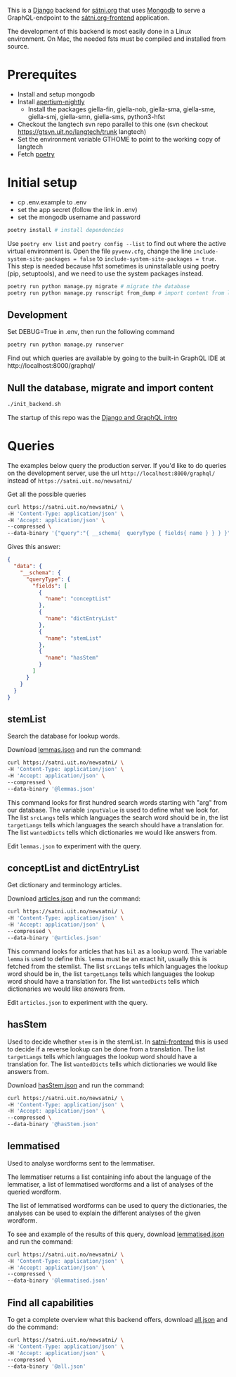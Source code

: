 This is a [Django](https://www.djangoproject.com/) backend for [sátni.org](http://sátni.org) that uses [Mongodb](https://www.mongodb.com/) to serve a GraphQL-endpoint to the [sátni.org-frontend](https://github.com/divvun/satni-frontend) application.

The development of this backend is most easily done in a Linux environment. On Mac, the needed fsts must be compiled and installed from source.

# Prerequites
* Install and setup mongodb
* Install [apertium-nightly](https://wiki.apertium.org/wiki/Install_Apertium_core_using_packaging)
  * Install the packages giella-fin, giella-nob, giella-sma, giella-sme, giella-smj, giella-smn, giella-sms, python3-hfst
* Checkout the langtech svn repo parallel to this one (svn checkout https://gtsvn.uit.no/langtech/trunk langtech)
* Set the environment variable GTHOME to point to the working copy of langtech
* Fetch [poetry](https://python-poetry.org/docs/#installation)

# Initial setup
* cp .env.example to .env
* set the app secret (follow the link in .env)
* set the mongodb username and password

```bash
poetry install # install dependencies
```

Use `poetry env list` and `poetry config --list` to find out where the active
virtual environment is. Open the file `pyvenv.cfg`, change the line
`include-system-site-packages = false` to `include-system-site-packages = true`.
This step is needed because hfst sometimes is uninstallable using poetry (pip,
setuptools), and we need to use the system packages instead.

```bash
poetry run python manage.py migrate # migrate the database
poetry run python manage.py runscript from_dump # import content from langtech
```

## Development
Set DEBUG=True in .env, then run the following command

```bash
poetry run python manage.py runserver
```

Find out which queries are available by going to the built-in GraphQL IDE at http://localhost:8000/graphql/

## Null the database, migrate and import content
```bash
./init_backend.sh
```

The startup of this repo was the [Django and GraphQL intro](https://www.howtographql.com/graphql-python/1-getting-started/)

# Queries

The examples below query the production server. If you'd like to do queries on the development server, use the url `http://localhost:8000/graphql/` instead of `https://satni.uit.no/newsatni/`

Get all the possible queries

```bash
curl https://satni.uit.no/newsatni/ \
-H 'Content-Type: application/json' \
-H 'Accept: application/json' \
--compressed \
--data-binary '{"query":"{ __schema{  queryType { fields{ name } } } }"}'
```

Gives this answer:

```json
{
  "data": {
    "__schema": {
      "queryType": {
        "fields": [
          {
            "name": "conceptList"
          },
          {
            "name": "dictEntryList"
          },
          {
            "name": "stemList"
          },
          {
            "name": "hasStem"
          }
        ]
      }
    }
  }
}
```

## stemList

Search the database for lookup words.

Download [lemmas.json](lemmas.json) and run the command:

```bash
curl https://satni.uit.no/newsatni/ \
-H 'Content-Type: application/json' \
-H 'Accept: application/json' \
--compressed \
--data-binary '@lemmas.json'
```

This command looks for first hundred search words starting with "arg" from our database. The variable `inputValue` is used to define what we look for.
The list `srcLangs` tells which languages the search word should be in, the list `targetLangs` tells which languages the search should have a translation for.
The list `wantedDicts` tells which dictionaries we would like answers from.

Edit `lemmas.json` to experiment with the query.

## conceptList and dictEntryList

Get dictionary and terminology articles.

Download [articles.json](articles.json) and run the command:

```bash
curl https://satni.uit.no/newsatni/ \
-H 'Content-Type: application/json' \
-H 'Accept: application/json' \
--compressed \
--data-binary '@articles.json'
```

This command looks for articles that has `bil` as a lookup word. The variable `lemma` is used to define this. `lemma` must be an exact hit, usually this is fetched from the stemlist.
The list `srcLangs` tells which languages the lookup word should be in, the list `targetLangs` tells which languages the lookup word should have a translation for.
The list `wantedDicts` tells which dictionaries we would like answers from.

Edit `articles.json` to experiment with the query.

## hasStem

Used to decide whether `stem` is in the stemList. In [satni-frontend](https://github.com/divvun/satni-frontend) this is used to decide if a reverse lookup can be done from a translation.
The list `targetLangs` tells which languages the lookup word should have a translation for.
The list `wantedDicts` tells which dictionaries we would like answers from.

Download [hasStem.json](hasStem.json) and run the command:

```bash
curl https://satni.uit.no/newsatni/ \
-H 'Content-Type: application/json' \
-H 'Accept: application/json' \
--compressed \
--data-binary '@hasStem.json'
```

## lemmatised

Used to analyse wordforms sent to the lemmatiser.

The lemmatiser returns a list containing info about the language of the lemmatiser, a list of lemmatised wordforms and a list of analyses of the queried wordform.

The list of lemmatised wordforms can be used to query the dictionaries, the analyses can be used to explain the different analyses of the given wordform.

To see and example of the results of this query, download [lemmatised.json](lemmatised.json) and run the command:

```bash
curl https://satni.uit.no/newsatni/ \
-H 'Content-Type: application/json' \
-H 'Accept: application/json' \
--compressed \
--data-binary '@lemmatised.json'
```

## Find all capabilities

To get a complete overview what this backend offers, download [all.json](all.json) and do the command:

```bash
curl https://satni.uit.no/newsatni/ \
-H 'Content-Type: application/json' \
-H 'Accept: application/json' \
--compressed \
--data-binary '@all.json'
```

